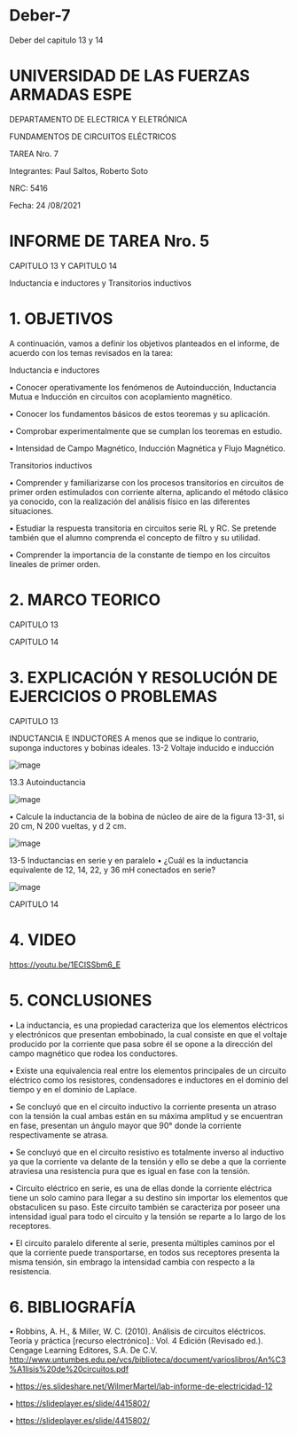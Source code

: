# Deber-7

Deber del capitulo 13 y 14

# UNIVERSIDAD DE LAS FUERZAS ARMADAS ESPE

DEPARTAMENTO DE ELECTRICA Y ELETRÓNICA

FUNDAMENTOS DE CIRCUITOS ELÉCTRICOS

TAREA Nro. 7

Integrantes: Paul Saltos, Roberto Soto

NRC: 5416

Fecha: 24 /08/2021

# INFORME DE TAREA Nro. 5

CAPITULO 13 Y CAPITULO 14 

Inductancia e inductores y Transitorios inductivos       

# 1.	OBJETIVOS 

A continuación, vamos a definir los objetivos planteados en el informe, de acuerdo con los temas revisados en la tarea: 

Inductancia e inductores

• Conocer operativamente los fenómenos de Autoinducción, Inductancia Mutua e Inducción en circuitos con acoplamiento
magnético.

• Conocer los fundamentos básicos de estos teoremas y su aplicación.

• Comprobar experimentalmente que se cumplan los teoremas en estudio.

• Intensidad de Campo Magnético, Inducción Magnética y Flujo Magnético.

Transitorios inductivos   

• Comprender y familiarizarse con los procesos transitorios en circuitos de primer orden estimulados con corriente alterna, aplicando el método clásico ya conocido, con la realización del análisis físico en las diferentes situaciones.

• Estudiar la respuesta transitoria en circuitos serie RL y RC. Se pretende también que el alumno comprenda el concepto de filtro y su utilidad.

• Comprender la importancia de la constante de tiempo en los circuitos lineales de primer orden.

# 2.	MARCO TEORICO 

CAPITULO 13


CAPITULO 14


# 3.	EXPLICACIÓN Y RESOLUCIÓN DE EJERCICIOS O PROBLEMAS 

CAPITULO 13

INDUCTANCIA E INDUCTORES
A menos que se indique lo contrario, suponga inductores y bobinas ideales.
13-2 Voltaje inducido e inducción

![image](https://user-images.githubusercontent.com/85178869/130707486-b39480b4-f62c-4901-9b65-2024fb90d913.png)

13.3 Autoinductancia 

![image](https://user-images.githubusercontent.com/85178869/130707569-1babe391-1332-478f-b303-60256b20f90e.png)

•	Calcule la inductancia de la bobina de núcleo de aire de la figura 13-31, si 20 cm, N 200 vueltas, y d 2 cm.

![image](https://user-images.githubusercontent.com/85178869/130707615-bc1641e5-e2b4-49c6-86b5-e998f7a02a64.png)

13-5 Inductancias en serie y en paralelo
•	¿Cuál es la inductancia equivalente de 12, 14, 22, y 36 mH conectados en serie?

![image](https://user-images.githubusercontent.com/85178869/130708100-0c3c8c10-0cb0-4369-af8e-5af8f3691667.png)

CAPITULO 14

# 4.	VIDEO

https://youtu.be/1ECISSbm6_E

# 5.	CONCLUSIONES 

• La inductancia, es una propiedad caracteriza que los elementos eléctricos y electrónicos que presentan embobinado, la cual consiste en que el voltaje producido por la corriente que pasa sobre él se opone a la dirección del campo magnético que rodea los conductores.

• Existe una equivalencia real entre los elementos principales de un circuito eléctrico como los resistores, condensadores e inductores en el dominio del tiempo y en el dominio de Laplace.

• Se concluyó que en el circuito inductivo la corriente presenta un atraso con la tensión la cual ambas están en su máxima amplitud y se encuentran en fase, presentan un ángulo mayor que 90° donde la corriente respectivamente se atrasa.

• Se concluyó que en el circuito resistivo es totalmente inverso al inductivo ya que la corriente va delante de la tensión y ello se debe a que la corriente atraviesa una resistencia pura que es igual en fase con la tensión.

• Circuito eléctrico en serie, es una de ellas donde la corriente eléctrica tiene un solo camino para llegar a su destino sin importar los elementos que obstaculicen su paso. Este circuito también se caracteriza por poseer una intensidad igual para todo el circuito y la tensión se reparte a lo largo de los receptores.

• El circuito paralelo diferente al serie, presenta múltiples caminos por el que la corriente puede transportarse, en todos sus receptores presenta la misma tensión, sin embrago la intensidad cambia con respecto a la resistencia.

# 6.	BIBLIOGRAFÍA 

• Robbins, A. H., & Miller, W. C. (2010). Análisis de circuitos eléctricos. Teoría y práctica [recurso electrónico].: Vol. 4 Edición (Revisado ed.). Cengage Learning Editores, S.A. De C.V. http://www.untumbes.edu.pe/vcs/biblioteca/document/varioslibros/An%C3%A1lisis%20de%20circuitos.pdf

• https://es.slideshare.net/WilmerMartel/lab-informe-de-electricidad-12

• https://slideplayer.es/slide/4415802/

• https://slideplayer.es/slide/4415802/
